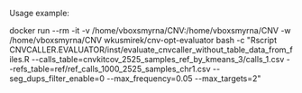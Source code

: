 Usage example:

docker run --rm -it -v /home/vboxsmyrna/CNV:/home/vboxsmyrna/CNV -w /home/vboxsmyrna/CNV wkusmirek/cnv-opt-evaluator bash -c "Rscript CNVCALLER.EVALUATOR/inst/evaluate_cnvcaller_without_table_data_from_files.R --calls_table=cnvkitcov_2525_samples_ref_by_kmeans_3/calls_1.csv --refs_table=ref/ref_calls_1000_2525_samples_chr1.csv --seg_dups_filter_enable=0 --max_frequency=0.05 --max_targets=2"

